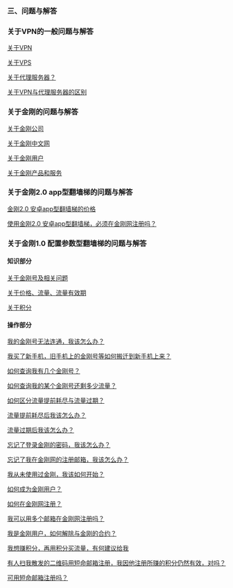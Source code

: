 ### 三、问题与解答
### 关于VPN的一般问题与解答

[关于VPN](https://a2zitpro.github.io/web/aboutvpn)

[关于VPS]()

[关于代理服务器？](https://a2zitpro.github.io/web/关于代理服务器)

[关于VPN与代理服务器的区别]( )

### 关于金刚的问题与解答

[关于金刚公司](https://a2zitpro.github.io/web/金刚公司)

[关于金刚中文网](https://a2zitpro.github.io/web/金刚中文网)

[关于金刚用户](https://a2zitpro.github.io/web/关于金刚用户)

[关于金刚产品和服务](https://a2zitpro.github.io/web/金刚产品和服务)

### 关于金刚2.0 app型翻墙梯的问题与解答

[金刚2.0 安卓app型翻墙梯的价格](https://a2zitpro.github.io/web/金刚2.0安卓app型翻墙梯的价格)

[使用金刚2.0 安卓app型翻墙梯，必须在金刚网注册吗？](https://a2zitpro.github.io/web/使用金刚2.0安卓app型翻墙梯不必在金刚网注册)

### 关于金刚1.0 配置参数型翻墙梯的问题与解答

#### 知识部分

[关于金刚号及相关问题](https://a2zitpro.github.io/web/金刚号及相关问题)

[关于价格、流量、流量有效期](https://a2zitpro.github.io/web/price_of_L2TP)

[关于积分](https://a2zitpro.github.io/web/积分)


#### 操作部分

[我的金刚号无法连通，我该怎么办？]()

[我买了新手机，旧手机上的金刚号等如何搬迁到新手机上来？]()

[如何查询我有几个金刚号？]()

[如何查询我的某个金刚号还剩多少流量？]()

[如何区分流量提前耗尽与流量过期？]()

[流量提前耗尽后我该怎么办？]()

[流量过期后我该怎么办？]()

[忘记了登录金刚的密码，我该怎么办？]()

[忘记了我在金刚网的注册邮箱，我该怎么办？]()

[我从未使用过金刚，我该如何开始？]()

[如何成为金刚用户？]()

[如何在金刚网注册？]()

[我可以用多个邮箱在金刚网注册吗？]()

[我是金刚用户，如何解除与金刚的合约？]()

[我想赚积分，再用积分买流量，有何建议给我]()

[有人扫我散发的二维码用短命邮箱注册，我因他注册所赚的积分仍然有效，对吗？]()

[]()

[可用短命邮箱注册吗？]()

[]()

[]()

[]()

[]()


[]()

[]()

[]()

[]()

[]()

[]()

[]()

[]()

[]()

[]()

[]()

[]()

[]()

[]()

[]()

[]()

[]()

[]()

[]()

[]()


[]()

[]()

[]()

[]()

[]()

[]()

[]()

[]()

[]()

[]()

[]()

[]()
